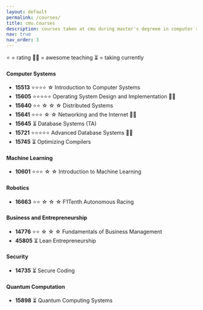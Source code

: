 ```yaml
---
layout: default
permalink: /courses/
title: cmu.courses
description: courses taken at cmu during master's degreee in computer science
nav: true
nav_order: 3
---
```



⭐ = rating 
👨‍🏫 = awesome teaching 
⏳ = taking currently 
#### Computer Systems 
- **15513** ⭐⭐⭐⭐ ☆      Introduction to Computer Systems 
- **15605** ⭐⭐⭐⭐⭐     Operating System Design and Implementation 👨‍🏫
- **15640** ⭐⭐ ☆ ☆ ☆          Distributed Systems 
- **15641** ⭐⭐⭐ ☆ ☆         Networking and the Internet 👨‍🏫
- **15645** ⏳         Database Systems (TA)
- **15721** ⭐⭐⭐⭐⭐     Advanced Database Systems 👨‍🏫
- **15745** ⏳ Optimizing Compilers

#### Machine Learning
- **10601** ⭐⭐⭐ ☆ ☆ Introduction to Machine Learning 

#### Robotics
- **16663** ⭐⭐ ☆ ☆ ☆ F1Tenth Autonomous Racing 

#### Business and Entrepreneurship
- **14776** ⭐⭐ ☆ ☆ ☆ Fundamentals of Business Management 
- **45805** ⏳ Lean Entrepreneurship

#### Security
- **14735** ⏳ Secure Coding

#### Quantum Computation 
- **15898** ⏳ Quantum Computing Systems
